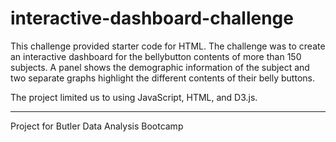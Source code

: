# interactive-dashboard-challenge
This challenge provided starter code for HTML. The challenge was to create an interactive dashboard for the bellybutton contents of more than 150 subjects. A panel shows the demographic information of the subject and two separate graphs highlight the different contents of their belly buttons.

The project limited us to using JavaScript, HTML, and D3.js.

-----
Project for Butler Data Analysis Bootcamp
